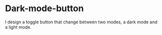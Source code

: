 # Dark-mode-button
I design a toggle button that change between two modes, a dark mode and a light mode.
